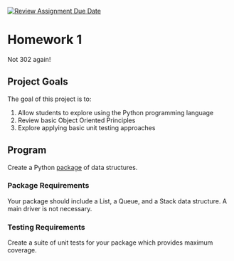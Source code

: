 [![Review Assignment Due Date](https://classroom.github.com/assets/deadline-readme-button-22041afd0340ce965d47ae6ef1cefeee28c7c493a6346c4f15d667ab976d596c.svg)](https://classroom.github.com/a/6dHeyMJQ)
# Homework 1
Not 302 again!  
## Project Goals
The goal of this project is to:
1. Allow students to explore using the Python programming language
2. Review basic Object Oriented Principles
3. Explore applying basic unit testing approaches

## Program
Create a Python [package](https://realpython.com/lessons/scripts-modules-packages-and-libraries/) of data structures.

### Package Requirements
Your package should include a List, a Queue, and a Stack data structure. A main driver is not necessary.

### Testing Requirements
Create a suite of unit tests for your package which provides maximum coverage.
